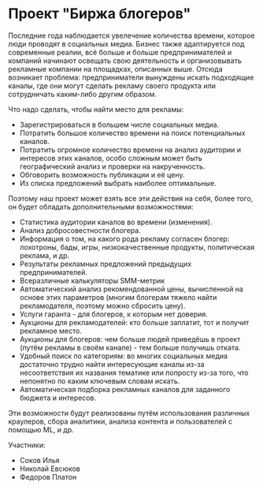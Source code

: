 # Проект "Биржа блогеров"

Последние года наблюдается увелечение количества времени, которое люди проводят в социальных медиа.
Бизнес также адаптируется под современные реалии, всё больше и больше предпринимателей и компаний начинают освещать свою деятельность и организовывать рекламные компании на площадках, описанных выше. Отсюда возникает проблема: предприниматели вынуждены искать подходящие каналы, где они могут сделать рекламу своего продукта или сотрудничать каким-либо другим образом.

Что надо сделать, чтобы найти место для рекламы:
 * Зарегистрироваться в большем числе социальных медиа.
 * Потратить большое количество времени на поиск потенциальных каналов.
 * Потратить огромное количество времени на анализ аудитории и интересов этих каналов, особо сложным может быть географический анализ и проверки на накрученность.
 * Обговорить возможность публикации и её цену.
 * Из списка предложений выбрать наиболее оптимальные.
 
Поэтому наш проект может взять все эти действия на себя, более того, он будет обладать дополнительными возможностями:
* Статистика аудитории каналов во времени (изменения).
* Анализ добросовестности блогера.
* Информация о том, на какого рода рекламу согласен блогер: лохотроны, бады, игры, низкокачественные продукты, политическая реклама, и др.
* Результаты рекламных предложений предыдущих предпринимателей.
* Всеразличные калькуляторы SMM-метрик
* Автоматический анализ рекомендованной цены, вычисленной на основе этих параметров (многим блогерам тяжело найти рекламодателя, поэтому можно сбросить цену).
* Услуги гаранта - для блогеров, к которым нет доверия.
* Аукционы для рекламодателей: кто больше заплатит, тот и получит рекламное место.
* Аукционы для блогеров: чем больше людей приведёшь в проект (путём рекламы в своём канале) - тем больше получишь отката.
* Удобный поиск по категориям: во многих социальных медиа достаточно трудно найти интересующие каналы из-за несоответствия их названия тематике или попросту из-за того, что непонятно по каким ключевым словам искать. 
* Автоматическая подборка рекламных каналов для заданного бюджета и интересов. 

Эти возможности будут реализованы путём использования различных краулеров, сбора аналитики, анализа контента и пользователей с помощью ML, и др.

Участники: 
 * Соков Илья
 * Николай Евсюков
 * Федоров Платон
